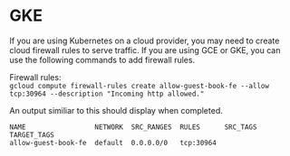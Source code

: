 # GKE

If you are using Kubernetes on a cloud provider, you may need to create cloud firewall rules to serve traffic. If you are using GCE or GKE, you can use the following commands to add firewall rules.  

Firewall rules:  
`gcloud compute firewall-rules create allow-guest-book-fe --allow tcp:30964 --description "Incoming http allowed."` 

An output similiar to this should display when completed.  

```shell
NAME                 NETWORK  SRC_RANGES  RULES      SRC_TAGS  TARGET_TAGS
allow-guest-book-fe  default  0.0.0.0/0   tcp:30964
``` 
